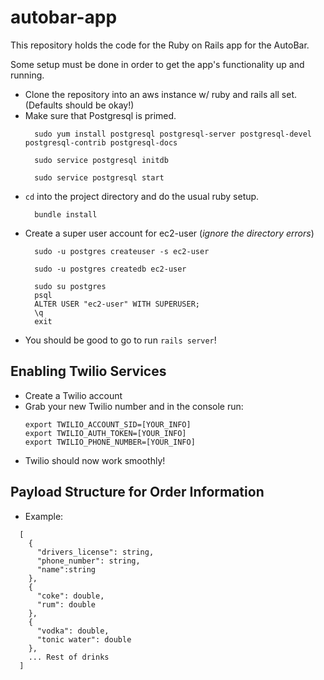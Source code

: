 # autobar-app
This repository holds the code for the Ruby on Rails app for the AutoBar.

Some setup must be done in order to get the app's functionality up and running.

- Clone the repository into an aws instance w/ ruby and rails all set. (Defaults should be okay!)
- Make sure that Postgresql is primed.
  ```
    sudo yum install postgresql postgresql-server postgresql-devel postgresql-contrib postgresql-docs
  ```
  ```
    sudo service postgresql initdb
  ```
  ```
    sudo service postgresql start
  ```
- `cd` into the project directory and do the usual ruby setup.
  ```
    bundle install
  ```
- Create a super user account for ec2-user (_ignore the directory errors_)
  ```
    sudo -u postgres createuser -s ec2-user
  ```
  ```
    sudo -u postgres createdb ec2-user
  ```
  ```
    sudo su postgres
    psql
    ALTER USER "ec2-user" WITH SUPERUSER;
    \q
    exit
  ```
 - You should be good to go to run `rails server`!

## Enabling Twilio Services
- Create a Twilio account
- Grab your new Twilio number and in the console run:
  ```
  export TWILIO_ACCOUNT_SID=[YOUR_INFO]
  export TWILIO_AUTH_TOKEN=[YOUR_INFO]
  export TWILIO_PHONE_NUMBER=[YOUR_INFO]
  ```
- Twilio should now work smoothly!

## Payload Structure for Order Information
- Example:
```
  [
    {
      "drivers_license": string,
      "phone_number": string,
      "name":string
    },
    {
      "coke": double,
      "rum": double
    },
    {
      "vodka": double,
      "tonic water": double
    },
    ... Rest of drinks
  ]
```
